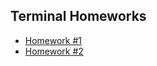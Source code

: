 ## Terminal Homeworks

- [Homework #1](https://github.com/jktrigger99/Terminal/tree/main/Terminal_HW_1)
- [Homework #2](https://github.com/jktrigger99/Terminal/tree/main/Terminal_HW_2)
